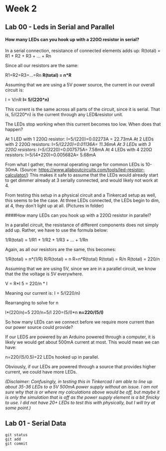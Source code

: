 # Week 2

## Lab 00 - Leds in Serial and Parallel

#### How many LEDs can you hook up with a 220Ω resistor in serial?


In a serial connection, resistance of connected elements adds up:
R(total) = R1 + R2 + R3 + ... + Rn 

Since all our resistors are the same: 

R1=R2=R3=...=Rn
**R(total) = n*R**

Assuming that we are using a 5V power source, the current in our overall circuit is:

I = V/nR
**I= 5/(220*n)**


This current is the same across all parts of the circuit, since it is serial.
That is, 5/(220*n) is the current through any LED&resistor unit.

The LEDs stop working when this current becomes too low. When does that happen?

At 1 LED with 1 220Ω resistor: I=5/(220)=0.02273A = 22.73mA
At 2 LEDs with 2 220Ω resistors: I=5/(2*220)=0.01136A= 11.36mA
At 3 LEDs with 3 220Ω resistors: I=5/(3*220)=0.007575A= 7.58mA
At 4 LEDs with 4 220Ω resistors: I=5/(4*220)=0.005682A= 5.68mA

From what I gather, the normal operating range for common LEDs is 10-30mA. (Source: https://www.allaboutcircuits.com/tools/led-resistor-calculator/)
This makes it safe to assume that the LEDs would already start to get dimmer already at 3 serially connected, and would likely not work at 4.

From testing this setup in a physical circuit and a Tinkercad setup as well, this seems to be the case.
At three LEDs connected, the LEDs begin to dim, at 4, they don't light up at all. (Pictures in folder)



####How many LEDs can you hook up with a 220Ω resistor in parallel?

In a parallel circuit, the resistance of different components does not simply add up. Rather, we have to use the formula below:

1/R(total) = 1/R1 + 1/R2 + 1/R3 + ... + 1/Rn

Again, as all our resistors are the same, this becomes:

1/R(total) = n*(1/R)
R/R(total) = n
R=n*R(total)
R(total) = R/n
R(total) = 220/n

Assuming that we are using 5V, since we are in a parallel circuit, we know that the the voltage is 5V everywhere.

V = R*I
5 = 220/n * I

Meaning our current is:
I = 5/(220/n)

Rearranging to solve for n

I*(220/n)=5
220/n=5/I
220=(5/I)*n
**n=220/(5/I)**

So how many LEDs can we connect before we require more current than our power source could provide?

If our LEDS are powered by an Arduino powered through a computer, it is likely we would get about 500mA current at most.
This would mean we can have:

n=220/(5/0.5)=22 LEDs hooked up in parallel.

Obviously, if our LEDs are powered through a source that provides higher current, we could have more LEDs.

*(Disclaimer: Confusingly, in testing this in Tinkercad I am able to line up about 35-36 LEDs to a 5V 500mA power supply without an issue. I am not sure why that is or where my calculations above would be off, but maybe it is only the simulation that is off as the power supply element is a bit finicky to use. I did not have 20+ LEDs to test this with physically, but I will try at some point.)*


## Lab 01 - Serial Data



```
git status
git add
git commit

```




